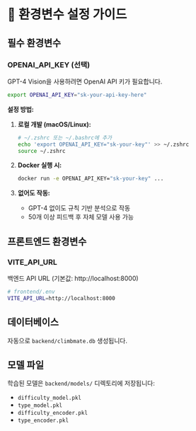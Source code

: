 # 🔐 환경변수 설정 가이드

## 필수 환경변수

### OPENAI_API_KEY (선택)
GPT-4 Vision을 사용하려면 OpenAI API 키가 필요합니다.

```bash
export OPENAI_API_KEY="sk-your-api-key-here"
```

**설정 방법:**

1. **로컬 개발 (macOS/Linux):**
   ```bash
   # ~/.zshrc 또는 ~/.bashrc에 추가
   echo 'export OPENAI_API_KEY="sk-your-key"' >> ~/.zshrc
   source ~/.zshrc
   ```

2. **Docker 실행 시:**
   ```bash
   docker run -e OPENAI_API_KEY="sk-your-key" ...
   ```

3. **없어도 작동:**
   - GPT-4 없이도 규칙 기반 분석으로 작동
   - 50개 이상 피드백 후 자체 모델 사용 가능

## 프론트엔드 환경변수

### VITE_API_URL
백엔드 API URL (기본값: http://localhost:8000)

```bash
# frontend/.env
VITE_API_URL=http://localhost:8000
```

## 데이터베이스

자동으로 `backend/climbmate.db` 생성됩니다.

## 모델 파일

학습된 모델은 `backend/models/` 디렉토리에 저장됩니다:
- `difficulty_model.pkl`
- `type_model.pkl`
- `difficulty_encoder.pkl`
- `type_encoder.pkl`


